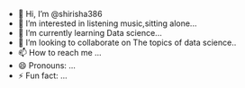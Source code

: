 - 👋 Hi, I’m @shirisha386
- 👀 I’m interested in listening music,sitting alone...
- 🌱 I’m currently learning Data science...
- 💞️ I’m looking to collaborate on The topics of data science..
- 📫 How to reach me ...
- 😄 Pronouns: ...
- ⚡ Fun fact: ...

<!---
shirisha386/shirisha386 is a ✨ special ✨ repository because its `README.md` (this file) appears on your GitHub profile.
You can click the Preview link to take a look at your changes.
--->
